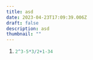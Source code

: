```yaml
---
title: asd
date: 2023-04-23T17:09:39.006Z
draft: false
description: asd
thumbnail: ""
---
```

1. ```mathematica
   2^3-5*3/2+1-34
   ```